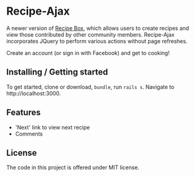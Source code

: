 # Recipe-Ajax

A newer version of [Recipe Box](https://github.com/adamfriedl/recipe_box), which allows users to create recipes and view those contributed by other community members. Recipe-Ajax incorporates JQuery to perform various actions without page refreshes.

Create an account (or sign in with Facebook) and get to cooking!

## Installing / Getting started

To get started, clone or download, `bundle`, run `rails s`. Navigate to http://localhost:3000.

## Features

* 'Next' link to view next recipe
* Comments

## License

The code in this project is offered under MIT license.
